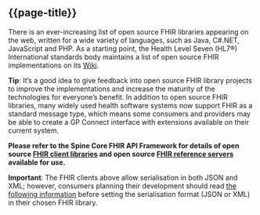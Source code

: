 ## {{page-title}}

There is an ever-increasing list of open source FHIR libraries appearing on the web, written for a wide variety of languages, such as Java, C#.NET, JavaScript and PHP. As a starting point, the Health Level Seven (HL7®) International standards body maintains a list of open source FHIR implementations on its [Wiki](https://wiki.hl7.org/index.php?title=Open_Source_FHIR_implementations).

<div class="nhsd-a-box nhsd-a-box--bg-light-blue nhsd-!t-margin-bottom-6 nhsd-t-body">
     <i class="fas fa-check text-success"></i> <b>Tip</b>: It’s a good idea to give feedback into open source FHIR library projects to improve the implementations and increase the maturity of the technologies for everyone’s benefit.
    In addition to open source FHIR libraries, many widely used health software systems now support FHIR as a standard message type, which means some consumers and providers may be able to create a GP Connect interface with extensions available on their current system.
</div>

**Please refer to the Spine Core FHIR API Framework for details of open source [FHIR client libraries](https://developer.nhs.uk/apis/spine-core-1-0/explore_fhir_open_source_guidance.html#1-open-source-fhir-libraries) and open source [FHIR reference servers](https://developer.nhs.uk/apis/spine-core-1-0/explore_fhir_open_source_guidance.html#2-open-source-fhir-reference-servers) available for use.**

<div class="nhsd-a-box nhsd-a-box--bg-light-yellow nhsd-!t-margin-bottom-6 nhsd-t-body">
    <i class="fas fa-exclamation-triangle text-danger"></i> <b>Important</b>: The FHIR clients above allow serialisation in both JSON and XML; however, consumers planning their development should read <a href="">the following information</a> before setting the serialisation format (JSON or XML) in their chosen FHIR library.
</div>